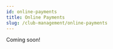 ```yaml
---
id: online-payments
title: Online Payments
slug: /club-management/online-payments
---
```


Coming soon!

